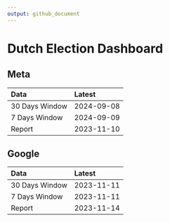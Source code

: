 ```yaml
---
output: github_document
---
```


# Dutch Election Dashboard



## Meta


|Data           |Latest     |
|:--------------|:----------|
|30 Days Window |2024-09-08 |
|7 Days Window  |2024-09-09 |
|Report         |2023-11-10 |

## Google


|Data           |Latest     |
|:--------------|:----------|
|30 Days Window |2023-11-11 |
|7 Days Window  |2023-11-11 |
|Report         |2023-11-14 |
